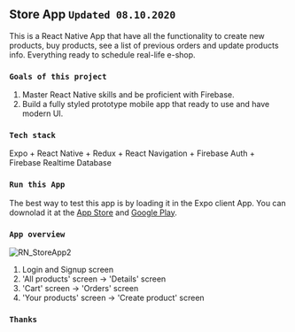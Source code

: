 ## Store App `Updated 08.10.2020` 

This is a React Native App that have all the functionality to create new products, buy products, see a list of previous orders and update products info. Everything ready to schedule real-life e-shop. 

### `Goals of this project`

1. Master React Native skills and be proficient with Firebase.
2. Build a fully styled prototype mobile app that ready to use and have modern UI.

### `Tech stack`

Expo + React Native + Redux + React Navigation + Firebase Auth + Firebase Realtime Database

### `Run this App`

The best way to test this app is by loading it in the Expo client App. You can downolad it at the [App Store](https://apps.apple.com/us/app/expo-client/id982107779) and [Google Play](https://play.google.com/store/apps/details?id=host.exp.exponent&hl=en_US).

### `App overview`

![RN_StoreApp2 ](https://user-images.githubusercontent.com/49665711/89965654-4d759280-dc1b-11ea-8f9d-45aaa9a3a29f.jpg)

1. Login and Signup screen
2. 'All products' screen -> 'Details' screen
3. 'Cart' screen -> 'Orders' screen
4. 'Your products' screen -> 'Create product' screen

### `Thanks`
